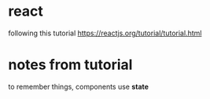 # react
following this tutorial https://reactjs.org/tutorial/tutorial.html


# notes from tutorial
to remember things, components use **state**  